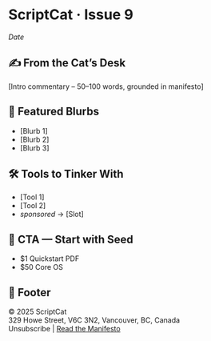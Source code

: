 # ScriptCat · Issue 9
*Date*

## ✍️ From the Cat’s Desk
[Intro commentary – 50–100 words, grounded in manifesto]

## 🔗 Featured Blurbs
- [Blurb 1]
- [Blurb 2]
- [Blurb 3]

## 🛠 Tools to Tinker With
- [Tool 1]
- [Tool 2]
- *sponsored* → [Slot]

## 🐾 CTA — Start with Seed
- $1 Quickstart PDF
- $50 Core OS

## 📎 Footer
© 2025 ScriptCat  
329 Howe Street, V6C 3N2, Vancouver, BC, Canada  
Unsubscribe | [Read the Manifesto](../manifesto.md)
